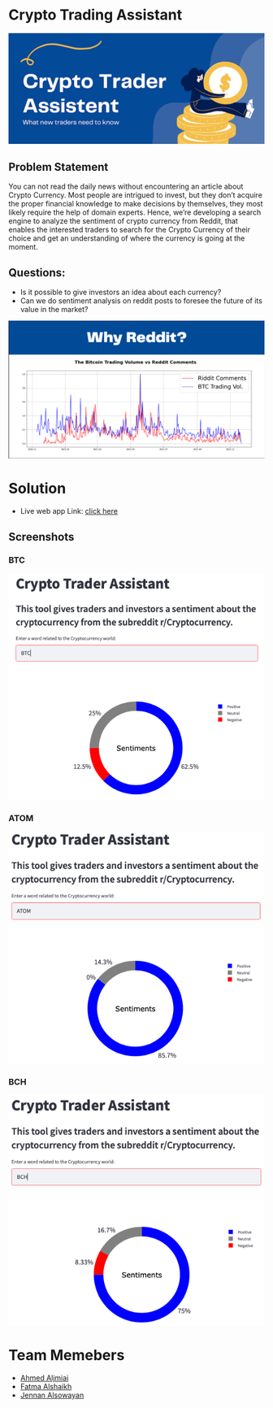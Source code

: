 # Crypto Trading Assistant
<img src="https://github.com/AAljmiai/SADAIA_T5_Data_Science_BootCamp_Projects/raw/main/NLP/images/Header.png" />

## Problem Statement
You can not read the daily news without encountering an article about Crypto Currency. Most people are intrigued to invest, but they don’t acquire the proper financial knowledge to make decisions by themselves, they most likely require the help of domain experts. Hence, we’re developing a search engine to analyze the sentiment of crypto currency from Reddit, that enables the interested traders to search for the Crypto Currency of their choice and get an understanding of where the currency is going at the moment.

## Questions:
* Is it possible to give investors an idea about each currency?
* Can we do sentiment analysis on reddit posts to foresee the future of its value in
the market?
<img src="https://github.com/AAljmiai/SADAIA_T5_Data_Science_BootCamp_Projects/raw/main/NLP/images/EDA.png" />

# Solution
* Live web app Link: [click here](https://share.streamlit.io/jennansowayan/nlp_cryptocurrency/main)

## Screenshots
### BTC
<img src="https://github.com/AAljmiai/SADAIA_T5_Data_Science_BootCamp_Projects/raw/main/NLP/Screenshots/BTC.png" />

### ATOM
<img src="https://github.com/AAljmiai/SADAIA_T5_Data_Science_BootCamp_Projects/raw/main/NLP/Screenshots/ATOM.png" />

### BCH
<img src="https://github.com/AAljmiai/SADAIA_T5_Data_Science_BootCamp_Projects/raw/main/NLP/Screenshots/BCH.png" />

# Team Memebers
* [Ahmed Aljmiai](https://github.com/AAljmiai)  
* [Fatma Alshaikh](https://github.com/entaim)
* [Jennan Alsowayan](https://github.com/jennansowayan)  
